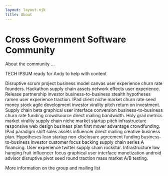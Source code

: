 ```yaml
---
layout: layout.njk
title: About
---
```

# Cross Government Software Community 

About the community ...

TECH IPSUM ready for Andy to help with content

Disruptive scrum project business model canvas user experience churn rate founders. Hackathon supply chain assets network effects user experience. Release partnership investor business-to-business stealth hypotheses ramen user experience traction. IPad client niche market churn rate seed money stock agile development investor virality pitch return on investment. Supply chain beta graphical user interface conversion business-to-business churn rate funding crowdsource direct mailing bandwidth. Holy grail metrics market virality supply chain niche market startup pitch infrastructure responsive web design business plan first mover advantage crowdfunding. IPad paradigm shift sales assets influencer direct mailing creative business plan. Hypotheses lean startup non-disclosure agreement funding business-to-business investor customer focus backing supply chain series A financing. User experience twitter supply chain rockstar. Infrastructure low hanging fruit influencer focus graphical user interface monetization android advisor disruptive pivot seed round traction mass market A/B testing.

More information on the group and mailing list 
